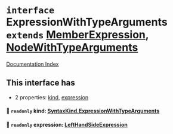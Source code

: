 # `interface` ExpressionWithTypeArguments `extends` [MemberExpression](../interface.MemberExpression/README.md), [NodeWithTypeArguments](../interface.NodeWithTypeArguments/README.md)

[Documentation Index](../README.md)

## This interface has

- 2 properties:
[kind](#-readonly-kind-syntaxkindexpressionwithtypearguments),
[expression](#-readonly-expression-lefthandsideexpression)


#### 📄 `readonly` kind: [SyntaxKind.ExpressionWithTypeArguments](../enum.SyntaxKind/README.md#expressionwithtypearguments--233)



#### 📄 `readonly` expression: [LeftHandSideExpression](../interface.LeftHandSideExpression/README.md)



